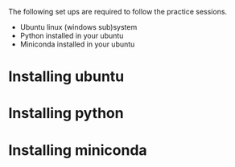 
The following set ups are required to follow the practice sessions.

- Ubuntu linux (windows sub)system
- Python installed in your ubuntu
- Miniconda installed in your ubuntu


# Installing ubuntu



# Installing python



# Installing miniconda




